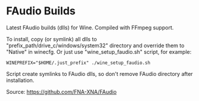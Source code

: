 # FAudio Builds
Latest FAudio builds (dlls) for Wine. Compiled with FFmpeg support.

To install, copy (or symlink) all dlls to "prefix_path/drive_c/windows/system32" directory and override them to "Native" in winecfg. Or just use "wine_setup_faudio.sh" script, for example:

    WINEPREFIX="$HOME/.just_prefix" ./wine_setup_faudio.sh
    
Script create symlinks to FAudio dlls, so don't remove FAudio directory after installation.

Source: https://github.com/FNA-XNA/FAudio
